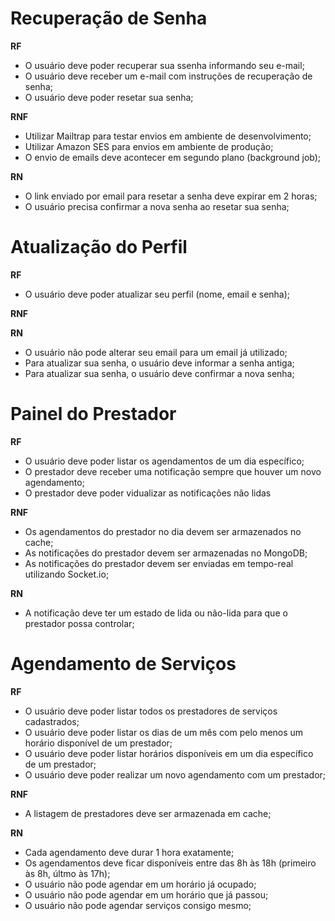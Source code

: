 # Recuperação de Senha

**RF**

- O usuário deve poder recuperar sua ssenha informando seu e-mail;
- O usuário deve receber um e-mail com instruções de recuperação de senha;
- O usuário deve poder resetar sua senha;

**RNF**

- Utilizar Mailtrap para testar envios em ambiente de desenvolvimento;
- Utilizar Amazon SES para envios em ambiente de produção;
- O envio de emails deve acontecer em segundo plano (background job);

**RN**

- O link enviado por email para resetar a senha deve expirar em 2 horas;
- O usuário precisa confirmar a nova senha ao resetar sua senha;

# Atualização do Perfil

**RF**

- O usuário deve poder atualizar seu perfil (nome, email e senha);

**RNF**

**RN**

- O usuário não pode alterar seu email para um email já utilizado;
- Para atualizar sua senha, o usuário deve informar a senha antiga;
- Para atualizar sua senha, o usuário deve confirmar a nova senha;

# Painel do Prestador

**RF**

- O usuário deve poder listar os agendamentos de um dia específico;
- O prestador deve receber uma notificação sempre que houver um novo agendamento;
- O prestador deve poder vidualizar as notificações não lidas

**RNF**

- Os agendamentos do prestador no dia devem ser armazenados no cache;
- As notificações do prestador devem ser armazenadas no MongoDB;
- As notificações do prestador devem ser enviadas em tempo-real utilizando Socket.io;

**RN**

- A notificação deve ter um estado de lida ou não-lida para que o prestador possa controlar;

# Agendamento de Serviços

**RF**

- O usuário deve poder listar todos os prestadores de serviços cadastrados;
- O usuário deve poder listar os dias de um mês com pelo menos um horário disponível de um prestador;
- O usuário deve poder listar horários disponíveis em um dia específico de um prestador;
- O usuário deve poder realizar um novo agendamento com um prestador;

**RNF**

- A listagem de prestadores deve ser armazenada em cache;

**RN**

- Cada agendamento deve durar 1 hora exatamente;
- Os agendamentos deve ficar disponíveis entre das 8h às 18h (primeiro às 8h, últmo às 17h);
- O usuário não pode agendar em um horário já ocupado;
- O usuário não pode agendar em um horário que já passou;
- O usuário não pode agendar serviços consigo mesmo;
